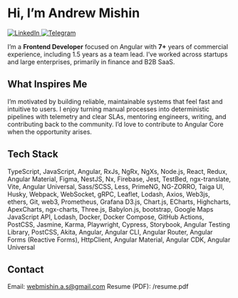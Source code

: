 # Hi, I’m Andrew Mishin
<p align="left">
  <a href="[https://www.linkedin.com/in/your-profile](https://www.linkedin.com/in/tamagotchiprim3/)" target="_blank">
    <img
      alt="LinkedIn"
      src="https://img.shields.io/badge/-LinkedIn-0A66C2?style=for-the-badge&logo=linkedin&logoColor=white"
    />
  </a>

  <a href="https://t.me/jwhhhhhhh" target="_blank">
    <img
      alt="Telegram"
      src="https://img.shields.io/badge/-Telegram-26A5E4?style=for-the-badge&logo=telegram&logoColor=white"
    />
  </a>
</p>


I’m a **Frontend Developer** focused on Angular with **7+** years of commercial experience, including 1.5 years as a team lead. I’ve worked across startups and large enterprises, primarily in finance and B2B SaaS.

## What Inspires Me
I’m motivated by building reliable, maintainable systems that feel fast and intuitive to users. I enjoy turning manual processes into deterministic pipelines with telemetry and clear SLAs, mentoring engineers, writing, and contributing back to the community. I’d love to contribute to Angular Core when the opportunity arises.

## Tech Stack
TypeScript, JavaScript, Angular, RxJs, NgRx, NgXs, Node.js, React, Redux, Angular Material, Figma, NestJS, Nx, Firebase, Jest, TestBed, ngx-translate, Vite, Angular Universal, Sass/SCSS, Less, PrimeNG, NG-ZORRO, Taiga UI, Husky, Webpack, WebSocket, gRPC, Leaflet, Lodash, Axios, Web3js, ethers, Git, web3, Prometheus, Grafana D3.js, Chart.js, ECharts, Highcharts, ApexCharts, ngx-charts, Three.js, Babylon.js, bootstrap, Google Maps JavaScript API, Lodash, Docker, Docker Compose, GitHub Actions, PostCSS, Jasmine, Karma, Playwright, Cypress, Storybook, Angular Testing Library, PostCSS, Akita, Angular, Angular CLI, Angular Router, Angular Forms (Reactive Forms), HttpClient, Angular Material, Angular CDK, Angular Universal

## Contact
Email: webmishin.a.s@gmail.com
Resume (PDF): /resume.pdf
